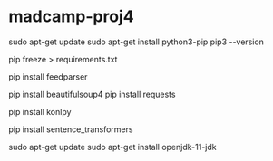 # madcamp-proj4

sudo apt-get update
sudo apt-get install python3-pip
pip3 --version

pip freeze > requirements.txt

pip install feedparser

pip install beautifulsoup4
pip install requests






pip install konlpy

pip install sentence_transformers


sudo apt-get update
sudo apt-get install openjdk-11-jdk


